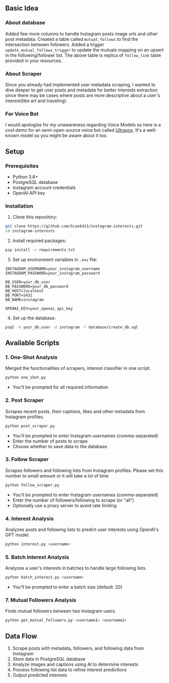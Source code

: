 
## Basic Idea
 ### About database
 Added few more columns to handle Instagram posts image urls and other post metadata. Created a table called `mutual_follows` to find the intersection between followers. Added a trigger `update_mutual_follows_trigger` to update the mutuals mapping on an upsert in the following/follower list. The above table is replica of `follow_link` table provided in your resources.

 ### About Scraper
 Since you already had implemented user metadata scraping, I wanted to dive deeper to get user posts and metadata for better interests extraction since there may be cases where posts are more descriptive about a user's interest(like art and traveling).

 ### For Voice Bot 
 I would apologize for my unawareness regarding Voice Models so here is a cool demo for an semi-open-source voice bot called [Ultravox](https://demo.ultravox.ai/). It's a well-known model so you might be aware about it too.

## Setup

### Prerequisites

- Python 3.8+
- PostgreSQL database
- Instagram account credentials
- OpenAI API key

### Installation

1. Clone this repository:

```bash
git clone https://github.com/Scav6411/instagram-interests.git
cd instagram-interests
```

2. Install required packages:

```bash
pip install -r requirements.txt
```

3. Set up environment variables in `.env` file:

```
INSTAGRAM_USERNAME=your_instagram_username
INSTAGRAM_PASSWORD=your_instagram_password

DB_USER=your_db_user
DB_PASSWORD=your_db_password
DB_HOST=localhost
DB_PORT=5432
DB_NAME=instagram

OPENAI_KEY=your_openai_api_key
```

4. Set up the database:

```bash
psql -U your_db_user -d instagram -f database/create_db.sql
```

## Available Scripts

### 1. One-Shot Analysis

Merged the functionalities of scrapers, interest classifier in one script.

```bash
python one_shot.py
```

- You'll be prompted for all required information

### 2. Post Scraper

Scrapes recent posts, their captions, likes and other metadata from Instagram profiles.

```bash
python post_scraper.py
```

- You'll be prompted to enter Instagram usernames (comma-separated)
- Enter the number of posts to scrape
- Choose whether to save data to the database

### 3. Follow Scraper

Scrapes followers and following lists from Instagram profiles. Please set this number to small amount or it will take a lot of time

```bash
python follow_scraper.py
```

- You'll be prompted to enter Instagram usernames (comma-separated)
- Enter the number of followers/following to scrape (or "all")
- Optionally use a proxy server to avoid rate limiting

### 4. Interest Analysis

Analyzes posts and following lists to predict user interests using OpenAI's GPT model.

```bash
python interest.py <username>
```


### 5. Batch Interest Analysis

Analyzes a user's interests in batches to handle large following lists.

```bash
python batch_interest.py <username>
```


- You'll be prompted to enter a batch size (default: 20)

### 7. Mutual Followers Analysis

Finds mutual followers between two Instagram users.

```bash
python get_mutual_followers.py <username1> <username2>
```

## Data Flow

1. Scrape posts with metadata, followers, and following data from Instagram
2. Store data in PostgreSQL database
3. Analyze images and captions using AI to determine interests
4. Process following list data to refine interest predictions
5. Output predicted interests



